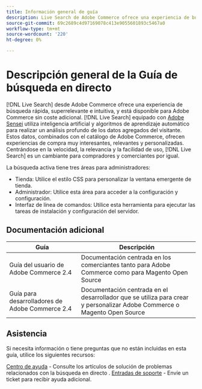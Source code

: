 ```yaml
---
title: Información general de guía
description: Live Search de Adobe Commerce ofrece una experiencia de búsqueda rápida, superrelevante e intuitiva.
source-git-commit: 69c2689c4d97169078c413e9055601893c5467a0
workflow-type: tm+mt
source-wordcount: '220'
ht-degree: 0%

---
```



# Descripción general de la Guía de búsqueda en directo

[!DNL Live Search] desde Adobe Commerce ofrece una experiencia de búsqueda rápida, superrelevante e intuitiva, y está disponible para Adobe Commerce sin coste adicional. [!DNL Live Search] equipado con [Adobe Sensei](https://www.adobe.com/sensei.html) utiliza inteligencia artificial y algoritmos de aprendizaje automático para realizar un análisis profundo de los datos agregados del visitante. Estos datos, combinados con el catálogo de Adobe Commerce, ofrecen experiencias de compra muy interesantes, relevantes y personalizadas. Centrándose en la velocidad, la relevancia y la facilidad de uso, [!DNL Live Search] es un cambiante para compradores y comerciantes por igual.

La búsqueda activa tiene tres áreas para administradores:

* Tienda: Utilice el estilo CSS para personalizar la ventana emergente de tienda.
* Administrador: Utilice esta área para acceder a la configuración y configuración.
* Interfaz de línea de comandos: Utilice esta herramienta para ejecutar las tareas de instalación y configuración del servidor.

## Documentación adicional

| Guía | Descripción |
|--- |--- |
| Guía del usuario de Adobe Commerce 2.4 | Documentación centrada en los comerciantes tanto para Adobe Commerce como para Magento Open Source |
| Guía para desarrolladores de Adobe Commerce 2.4 | Documentación centrada en el desarrollador que se utiliza para crear y personalizar Adobe Commerce o Magento Open Source |

## Asistencia

Si necesita información o tiene preguntas que no están incluidas en esta guía, utilice los siguientes recursos:

[Centro de ayuda](https://support.magento.com/hc/en-us) - Consulte los artículos de solución de problemas relacionados con la búsqueda en directo .
[Entradas de soporte](https://support.magento.com/hc/en-us/articles/360000913794#submit-ticket) - Envíe un ticket para recibir ayuda adicional.
